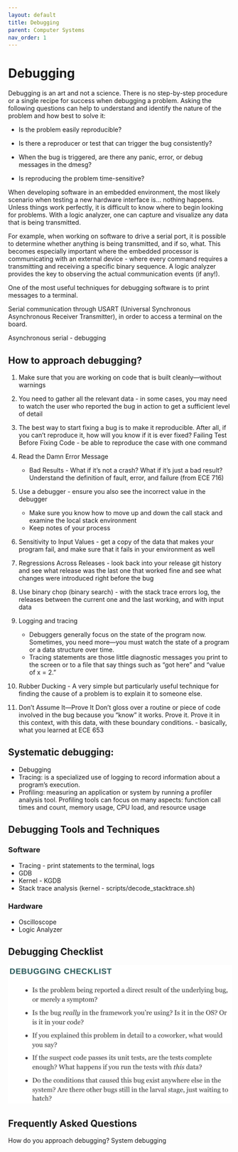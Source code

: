 ```yaml
---
layout: default
title: Debugging
parent: Computer Systems
nav_order: 1
---
```


# Debugging

Debugging is an art and not a science. There is no step-by-step procedure or a single recipe for success when debugging a problem. Asking the following questions can help to understand and identify the nature of the problem and how best to solve it:

* Is the problem easily reproducible?

* Is there a reproducer or test that can trigger the bug consistently?

* When the bug is triggered, are there any panic, error, or debug messages in the dmesg?

* Is reproducing the problem time-sensitive?

When developing software in an embedded environment, the most likely scenario when testing a new hardware interface is...
nothing happens. Unless things work perfectly, it is difficult to know where to begin looking for problems. With a logic
analyzer, one can capture and visualize any data that is being transmitted.

For example, when working on software to drive a serial port, it is possible to determine whether anything is being transmitted,
and if so, what. This becomes especially important where the embedded processor is communicating with an external device - where
every command requires a transmitting and receiving a specific binary sequence. A logic analyzer provides the key to observing the
actual communication events (if any!).

One of the most useful techniques for debugging software is to print messages to a terminal.

Serial communication through USART (Universal Synchronous Asynchronous Receiver Transmitter), in order to access
a terminal on the board.

Asynchronous serial - debugging

## How to approach debugging?

1. Make sure that you are working on code that is built cleanly—without warnings

2. You need to gather all the relevant data - in some cases, you may need to watch the user who reported the bug in action to get a sufficient level of detail

3. The best way to start fixing a bug is to make it reproducible. After all, if you can’t reproduce it, how will you know if it is ever fixed?
Failing Test Before Fixing Code - be able to reproduce the case with one command

4. Read the Damn Error Message
    * Bad Results - What if it’s not a crash? What if it’s just a bad result? Understand the definition of fault, error, and failure (from ECE 716)

5. Use a debugger - ensure you also see the incorrect value in the debugger
    * Make sure you know how to move up and down the call stack and examine the local stack environment
    * Keep notes of your process

6. Sensitivity to Input Values - get a copy of the data that makes your program fail, and make sure that it fails in your environment as well

7. Regressions Across Releases - look back into your release git history and see what release was the last one that worked fine and see what changes were introduced right before the bug

8. Use binary chop (binary search) - with the stack trace errors log, the releases between the current one and the last working, and with input data

9. Logging and tracing
    * Debuggers generally focus on the state of the program now. Sometimes, you need more—you must watch the state of a program or a data structure over time.
    * Tracing statements are those little diagnostic messages you print to the screen or to a file that say things such as “got here” and “value of x = 2.”

10. Rubber Ducking - A very simple but particularly useful technique for finding the cause of a problem is to explain it to someone else.

11. Don’t Assume It—Prove It 
Don’t gloss over a routine or piece of code involved in the bug because you “know” it works. Prove it. Prove it in this context, with this data, with these boundary conditions. - basically, what you learned at ECE 653

## Systematic debugging:

* Debugging
* Tracing: is a specialized use of logging to record information about a program’s execution.
* Profiling: measuring an application or system by running a profiler analysis tool. Profiling tools can focus on many aspects: function call times and count, memory usage, CPU load, and resource usage

## Debugging Tools and Techniques

### Software

- Tracing - print statements to the terminal, logs
- GDB
- Kernel - KGDB
- Stack trace analysis (kernel - scripts/decode_stacktrace.sh)

### Hardware

- Oscilloscope
- Logic Analyzer

## Debugging Checklist

![checklist](../../assets/img/debug_checklist.png)

## Frequently Asked Questions

How do you approach debugging?
System debugging

